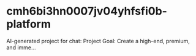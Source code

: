 # cmh6bi3hn0007jv04yhfsfi0b-platform
AI-generated project for chat: Project Goal: Create a high-end, premium, and imme...
